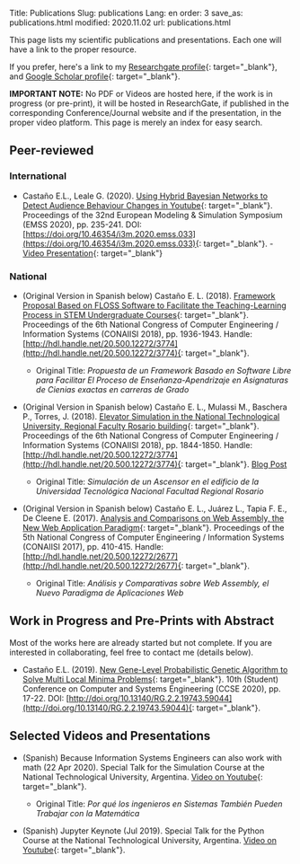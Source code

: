 Title: Publications
Slug: publications
Lang: en
order: 3
save_as: publications.html
modified: 2020.11.02
url: publications.html

This page lists my scientific publications and presentations. Each one will have a link to the proper resource.

If you prefer, here's a link to my [Researchgate profile](https://elc.github.io/link/research){: target="_blank"}, and [Google Scholar profile](https://elc.github.io/link/scholar){: target="_blank"}.

**IMPORTANT NOTE:** No PDF or Videos are hosted here, if the work is in progress (or pre-print), it will be hosted in ResearchGate, if published in the corresponding Conference/Journal website and if the presentation, in the proper video platform. This page is merely an index for easy search.

## Peer-reviewed

### International

- Castaño E.L., Leale G. (2020). [Using Hybrid Bayesian Networks to Detect Audience Behaviour Changes in Youtube](https://www.cal-tek.eu/proceedings/i3m/2020/emss/033/pdf){: target="_blank"}. Proceedings of the 32nd European Modeling & Simulation Symposium (EMSS 2020), pp. 235-241. DOI: [https://doi.org/10.46354/i3m.2020.emss.033](https://doi.org/10.46354/i3m.2020.emss.033){: target="_blank"}. - [Video Presentation](https://www.youtube.com/watch?v=Ro96A1mUMjI){: target="_blank"}

### National

- (Original Version in Spanish below) Castaño E. L. (2018). [Framework Proposal Based on FLOSS Software to Facilitate the Teaching-Learning Process in STEM Undergraduate Courses](https://www.researchgate.net/publication/344306299_Framework_Proposal_Based_on_FLOSS_Software_to_Facilitate_the_Teaching-Learning_Process_in_STEM_Undergraduate_Courses){: target="_blank"}. Proceedings of the 6th National Congress of Computer Engineering / Information Systems (CONAIISI 2018), pp. 1936-1943. Handle: [http://hdl.handle.net/20.500.12272/3774](http://hdl.handle.net/20.500.12272/3774){: target="_blank"}.
    - Original Title: *Propuesta de un Framework Basado en Software Libre para Facilitar El Proceso de Enseñanza-Apendrizaje en Asignaturas de Cienias exactas en carreras de Grado*

- (Original Version in Spanish below) Castaño E. L., Mulassi M., Baschera P., Torres, J. (2018). [Elevator Simulation in the National Technological University, Regional Faculty Rosario building](https://www.researchgate.net/publication/344306426_Elevator_Simulation_in_the_National_Technological_University_Regional_Faculty_Rosario_Building){: target="_blank"}. Proceedings of the 6th National Congress of Computer Engineering / Information Systems (CONAIISI 2018), pp. 1844-1850. Handle: [http://hdl.handle.net/20.500.12272/3774](http://hdl.handle.net/20.500.12272/3774){: target="_blank"}. [Blog Post](https://elc.github.io/posts/multi-floor-elevator-simulation-anylogic/)
    - Original Title: *Simulación de un Ascensor en el edificio de la Universidad Tecnológica Nacional Facultad Regional Rosario*

- (Original Version in Spanish below) Castaño E. L., Juárez L., Tapia F. E., De Cleene E. (2017). [Analysis and Comparisons on Web Assembly, the New Web Application Paradigm](https://www.researchgate.net/publication/344306430_Analysis_and_Comparisons_on_Web_Assembly_the_New_Web_Application_Paradigm){: target="_blank"}. Proceedings of the 5th National Congress of Computer Engineering / Information Systems (CONAIISI 2017), pp. 410-415. Handle: [http://hdl.handle.net/20.500.12272/2677](http://hdl.handle.net/20.500.12272/2677){: target="_blank"}.
    - Original Title: *Análisis y Comparativas sobre Web Assembly, el Nuevo Paradigma de Aplicaciones Web*

## Work in Progress and Pre-Prints with Abstract

Most of the works here are already started but not complete. If you are interested in collaborating, feel free to contact me (details below).

- Castaño E.L. (2019). [New Gene-Level Probabilistic Genetic Algorithm to Solve Multi Local Minima Problems](https://www.researchgate.net/publication/341785248_New_Gene-Level_Probabilistic_Genetic_Algorithm_to_Solve_Multi_Local_Minima_Problems){: target="_blank"}. 10th  (Student) Conference on Computer and Systems Engineering (CCSE 2020), pp. 17-22. DOI: [http://doi.org/10.13140/RG.2.2.19743.59044](http://doi.org/10.13140/RG.2.2.19743.59044){: target="_blank"}.

## Selected Videos and Presentations

- (Spanish) Because Information Systems Engineers can also work with math (22 Apr 2020). Special Talk for the Simulation Course at the National Technological University, Argentina. [Video on Youtube](https://www.youtube.com/watch?v=MsdOsFdVF4Y){: target="_blank"}.
    - Original Title: *Por qué los ingenieros en Sistemas También Pueden Trabajar con la Matemática*

- (Spanish) Jupyter Keynote (Jul 2019). Special Talk for the Python Course at the National Technological University, Argentina. [Video on Youtube](https://www.youtube.com/watch?v=NVHVARd1EvU){: target="_blank"}.